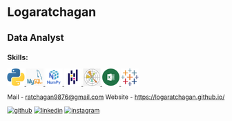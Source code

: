 # Logaratchagan 
## Data Analyst

 <h3 align="left">Skills:</h3> <p align="left"> <a href="https://www.python.org" target="_blank" rel="noreferrer"> <img src="https://github.com/Logaratchagan/Logaratchagan/blob/main/python.png" alt="python" width="40" height="40"/> </a> <a href="https://www.mysql.com/" target="_blank" rel="noreferrer"> <img src="https://github.com/Logaratchagan/Logaratchagan/blob/main/mysql.png" alt="mysql" width="40" height="40"/> </a> <a href="https://numpy.org/" target="_blank" rel="noreferrer"> <img src="https://github.com/Logaratchagan/Logaratchagan/blob/main/numpy.png" alt="Numpy" width="40" height="40"/> </a> <a href="https://pandas.pydata.org/" target="_blank" rel="noreferrer"> <img src="https://github.com/Logaratchagan/Logaratchagan/blob/main/pandas.png" alt="pandas" width="40" height="40"/> </a> <a href="https://matplotlib.org/" target="_blank" rel="noreferrer"> <img src="https://github.com/Logaratchagan/Logaratchagan/blob/main/matplotlib.png" alt="Matplotlib" width="40" height="40"/> </a> <a href="https://www.microsoft.com/en-in/microsoft-365/excel" target="_blank" rel="noreferrer"> <img src="https://github.com/Logaratchagan/Logaratchagan/blob/main/excel.png" alt="Excel" width="40" height="40"/> </a>   <a href="https://www.tableau.com/" target="_blank" rel="noreferrer"> <img src="https://github.com/Logaratchagan/Logaratchagan/blob/main/tableau.png" alt="Tableau" width="40" height="40"/> </a></p>

Mail - ratchagan9876@gmail.com 
Website - https://logaratchagan.github.io/

[<img src='https://cdn.jsdelivr.net/npm/simple-icons@3.0.1/icons/github.svg' alt='github' height='20'>](https://github.com/Logaratchagan)  [<img src='https://cdn.jsdelivr.net/npm/simple-icons@3.0.1/icons/linkedin.svg' alt='linkedin' height='20'>](https://www.linkedin.com/in/logaratchagan-k-579851193/) [<img src='https://cdn.jsdelivr.net/npm/simple-icons@3.0.1/icons/instagram.svg' alt='instagram' height='20'>](https://www.instagram.com/rakshkrish/)  

